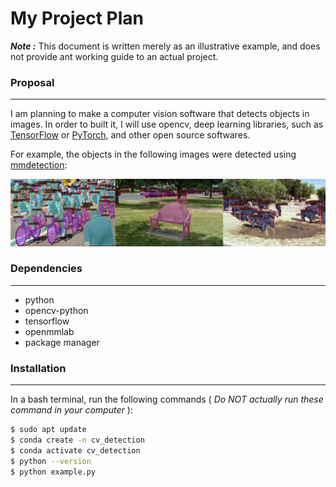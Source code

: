 # My Project Plan 

***Note :*** This document is written merely as an illustrative example, and does not provide ant working guide to an actual project.

### Proposal
---
I am planning to make a computer vision software that detects objects in images.
In order to built it, I will use opencv, deep learning libraries, such as [TensorFlow](https://www.tensorflow.org/?hl=ko) or [PyTorch](https://pytorch.org/), and other open source softwares.

For example, the objects in the following images were detected using [mmdetection](https://github.com/open-mmlab/mmdetection):

![이미지](https://github.com/zeewon0123/First/blob/main/137271636-56ba1cd2-b110-4812-8221-b4c120320aa9.png)

### Dependencies
---
+ python
+ opencv-python
+ tensorflow
+ openmmlab
+ package manager

### Installation
---
In a bash terminal, run the following commands ( _Do NOT actually run these command in your computer_ ):

```sh
$ sudo apt update
$ conda create -n cv_detection
$ conda activate cv_detection
$ python --version
$ python example.py
```
